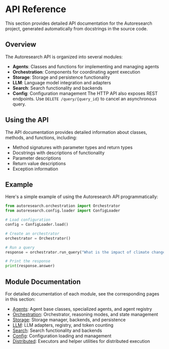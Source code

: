 # API Reference

This section provides detailed API documentation for the Autoresearch project, generated automatically from docstrings in the source code.

## Overview

The Autoresearch API is organized into several modules:

- **Agents**: Classes and functions for implementing and managing agents
- **Orchestration**: Components for coordinating agent execution
- **Storage**: Storage and persistence functionality
- **LLM**: Language model integration and adapters
- **Search**: Search functionality and backends
- **Config**: Configuration management
The HTTP API also exposes REST endpoints. Use `DELETE /query/{query_id}` to cancel an asynchronous query.


## Using the API

The API documentation provides detailed information about classes, methods, and functions, including:

- Method signatures with parameter types and return types
- Docstrings with descriptions of functionality
- Parameter descriptions
- Return value descriptions
- Exception information

## Example

Here's a simple example of using the Autoresearch API programmatically:

```python
from autoresearch.orchestration import Orchestrator
from autoresearch.config.loader import ConfigLoader

# Load configuration
config = ConfigLoader.load()

# Create an orchestrator
orchestrator = Orchestrator()

# Run a query
response = orchestrator.run_query("What is the impact of climate change on biodiversity?", config)

# Print the response
print(response.answer)
```

## Module Documentation

For detailed documentation of each module, see the corresponding pages in this section:

- [Agents](agents.md): Agent base classes, specialized agents, and agent registry
- [Orchestration](orchestration.md): Orchestrator, reasoning modes, and state management
- [Storage](storage.md): Storage manager, backends, and persistence
- [LLM](llm.md): LLM adapters, registry, and token counting
- [Search](search.md): Search functionality and backends
- [Config](config.md): Configuration loading and management
- [Distributed](distributed.md): Executors and helper utilities for distributed execution

